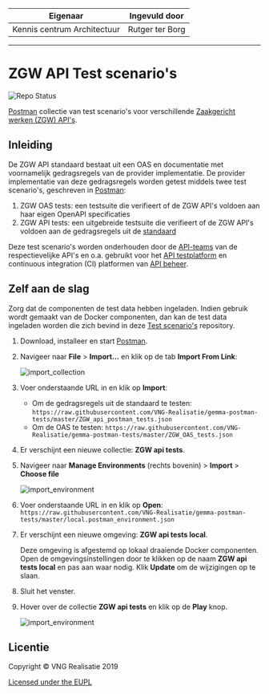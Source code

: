 | Eigenaar | Ingevuld door |
| --- | --- |
| Kennis centrum Architectuur | Rutger ter Borg |
<hr/>

ZGW API Test scenario's
=======================

![Repo Status](https://img.shields.io/badge/status-concept-lightgrey.svg?style=plastic)

[Postman] collectie van test scenario's voor verschillende [Zaakgericht werken 
(ZGW) API's].

Inleiding
---------

De ZGW API standaard bestaat uit een OAS en documentatie met voornamelijk 
gedragsregels van de provider implementatie. De provider implementatie van deze
gedragsregels worden getest middels twee test scenario's, geschreven in [Postman]:

1. ZGW OAS tests: een testsuite die verifieert of de ZGW API's voldoen aan haar eigen OpenAPI specificaties
2. ZGW API tests: een uitgebreide testsuite die verifieert of de ZGW API's voldoen aan de gedragsregels uit de [standaard]

Deze test scenario's worden onderhouden door de [API-teams] van de 
respectievelijke API's en o.a. gebruikt voor het [API testplatform] en 
continuous integration (CI) platformen van [API beheer].

Zelf aan de slag
----------------

Zorg dat de componenten de test data hebben ingeladen. Indien gebruik wordt
gemaakt van de Docker componenten, dan kan de test data ingeladen worden die
zich bevind in deze [Test scenario's] repository.

1. Download, installeer en start [Postman].

2. Navigeer naar **File** \> **Import...** en klik op de tab 
   **Import From Link**:

   ![import_collection](docs/assets/import_collection.png)
   
3. Voer onderstaande URL in en klik op **Import**: 
   * Om de gedragsregels uit de standaard te testen: `https://raw.githubusercontent.com/VNG-Realisatie/gemma-postman-tests/master/ZGW_api_postman_tests.json`
   * Om de OAS te testen: `https://raw.githubusercontent.com/VNG-Realisatie/gemma-postman-tests/master/ZGW_OAS_tests.json`
   
4. Er verschijnt een nieuwe collectie: **ZGW api tests**.

5. Navigeer naar **Manage Environments** (rechts bovenin) \> **Import** \> 
   **Choose file**

   ![import_environment](docs/assets/import_environment.png)
   
6. Voer onderstaande URL in en klik op **Open**:
   `https://raw.githubusercontent.com/VNG-Realisatie/gemma-postman-tests/master/local.postman_environment.json`
   
7. Er verschijnt een nieuwe omgeving: **ZGW api tests local**.

   Deze omgeving is afgestemd op lokaal draaiende Docker componenten. Open de 
   omgevingsinstellingen door te klikken op de naam **ZGW api tests local** en 
   pas aan waar nodig. Klik **Update** om de wijzigingen op te slaan.
   
8. Sluit het venster.

9. Hover over de collectie **ZGW api tests** en klik op de **Play** knop.

   ![import_environment](docs/assets/run_tests.png)
   
Licentie
--------

Copyright © VNG Realisatie 2019

[Licensed under the EUPL](LICENCE.md)


[Test scenario's]: https://github.com/VNG-Realisatie/gemma-postman-tests
[Zaakgericht werken (ZGW) API's]: https://github.com/VNG-Realisatie/gemma-zaken
[API-teams]: https://github.com/VNG-Realisatie
[Postman]: https://www.getpostman.com/downloads/
[API testplatform]: https://github.com/VNG-Realisatie/api-testvoorziening
[API beheer]: https://github.com/VNG-Realisatie/api-beheer
[standaard]: https://github.com/VNG-Realisatie/gemma-zaken/tree/master/docs/_content/standaard
